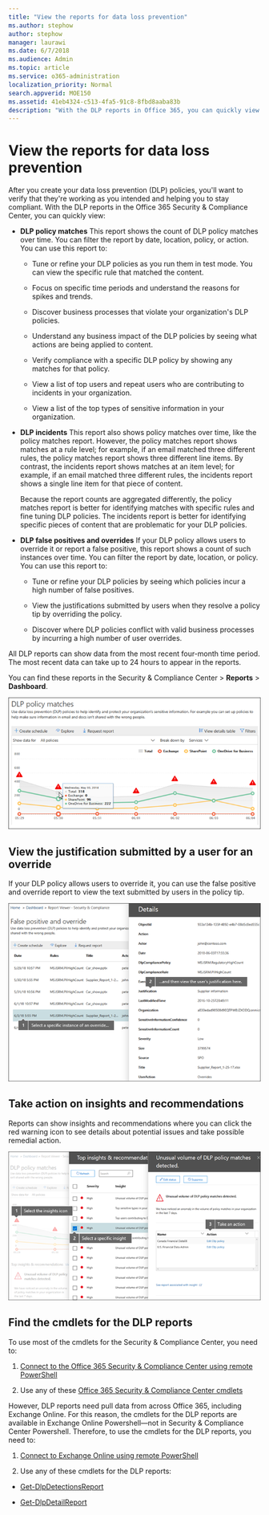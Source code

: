 ```yaml
---
title: "View the reports for data loss prevention"
ms.author: stephow
author: stephow
manager: laurawi
ms.date: 6/7/2018
ms.audience: Admin
ms.topic: article
ms.service: o365-administration
localization_priority: Normal
search.appverid: MOE150
ms.assetid: 41eb4324-c513-4fa5-91c8-8fbd8aaba83b
description: "With the DLP reports in Office 365, you can quickly view the number of DLP policy matches, overrides, or false positives; see whether they're trending up or down over time; filter the report in different ways; and view additional details by selecting a point on a line on the graph."
---
```


# View the reports for data loss prevention

After you create your data loss prevention (DLP) policies, you'll want to verify that they're working as you intended and helping you to stay compliant. With the DLP reports in the Office 365 Security &amp; Compliance Center, you can quickly view:
  
- **DLP policy matches** This report shows the count of DLP policy matches over time. You can filter the report by date, location, policy, or action. You can use this report to: 
    
  - Tune or refine your DLP policies as you run them in test mode. You can view the specific rule that matched the content.
    
  - Focus on specific time periods and understand the reasons for spikes and trends.
    
  - Discover business processes that violate your organization's DLP policies.
    
  - Understand any business impact of the DLP policies by seeing what actions are being applied to content.
    
  - Verify compliance with a specific DLP policy by showing any matches for that policy.
    
  - View a list of top users and repeat users who are contributing to incidents in your organization.
    
  - View a list of the top types of sensitive information in your organization.
    
- **DLP incidents** This report also shows policy matches over time, like the policy matches report. However, the policy matches report shows matches at a rule level; for example, if an email matched three different rules, the policy matches report shows three different line items. By contrast, the incidents report shows matches at an item level; for example, if an email matched three different rules, the incidents report shows a single line item for that piece of content. 
    
    Because the report counts are aggregated differently, the policy matches report is better for identifying matches with specific rules and fine tuning DLP policies. The incidents report is better for identifying specific pieces of content that are problematic for your DLP policies.
    
- **DLP false positives and overrides** If your DLP policy allows users to override it or report a false positive, this report shows a count of such instances over time. You can filter the report by date, location, or policy. You can use this report to: 
    
  - Tune or refine your DLP policies by seeing which policies incur a high number of false positives.
    
  - View the justifications submitted by users when they resolve a policy tip by overriding the policy.
    
  - Discover where DLP policies conflict with valid business processes by incurring a high number of user overrides.
    
All DLP reports can show data from the most recent four-month time period. The most recent data can take up to 24 hours to appear in the reports.
  
You can find these reports in the Security &amp; Compliance Center \> **Reports** \> **Dashboard**.
  
![DLP policy matches report](media/117d20c9-d379-403f-ad68-1f5cd6c4e5cf.png)
  
## View the justification submitted by a user for an override

If your DLP policy allows users to override it, you can use the false positive and override report to view the text submitted by users in the policy tip.
  
![Justification field in details of the DLP false positive and override report](media/e11e3126-026d-4e77-a16d-74a0686d1fa3.png)
  
## Take action on insights and recommendations

Reports can show insights and recommendations where you can click the red warning icon to see details about potential issues and take possible remedial action.
  
![Clicking an insights icon to see details and actions to take](media/51782036-7299-4960-8175-75c2b1637159.png)
  
## Find the cmdlets for the DLP reports

To use most of the cmdlets for the Security &amp; Compliance Center, you need to:
  
1. [Connect to the Office 365 Security &amp; Compliance Center using remote PowerShell](http://go.microsoft.com/fwlink/?LinkID=799771&amp;clcid=0x409)
    
2. Use any of these [Office 365 Security &amp; Compliance Center cmdlets](http://go.microsoft.com/fwlink/?LinkID=799772&amp;clcid=0x409)
    
However, DLP reports need pull data from across Office 365, including Exchange Online. For this reason, the cmdlets for the DLP reports are available in Exchange Online Powershell—not in Security &amp; Compliance Center Powershell. Therefore, to use the cmdlets for the DLP reports, you need to:
  
1. [Connect to Exchange Online using remote PowerShell](http://go.microsoft.com/fwlink/?LinkID=799773&amp;clcid=0x409)
    
2. Use any of these cmdlets for the DLP reports:
    
  - [Get-DlpDetectionsReport](http://go.microsoft.com/fwlink/?LinkID=799774&amp;clcid=0x409)
    
  - [Get-DlpDetailReport](http://go.microsoft.com/fwlink/?LinkID=799775&amp;clcid=0x409)
    

